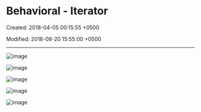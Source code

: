 # Behavioral - Iterator

Created: 2018-04-05 00:15:55 +0500

Modified: 2018-08-20 15:55:00 +0500

---

![image](media/Behavioral---Iterator-image1.png)

![image](media/Behavioral---Iterator-image2.png)

![image](media/Behavioral---Iterator-image3.png)

![image](media/Behavioral---Iterator-image4.png)

![image](media/Behavioral---Iterator-image5.png)